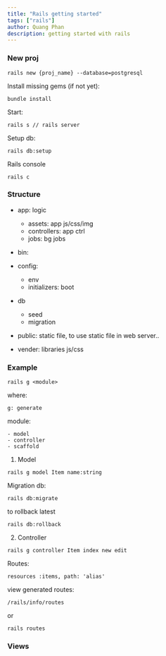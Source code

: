 ```yaml
---
title: "Rails getting started"
tags: ["rails"]
author: Quang Phan
description: getting started with rails
---
```


### New proj

```
rails new {proj_name} --database=postgresql
```

Install missing gems (if not yet):

```
bundle install
```

Start:

```
rails s // rails server
```

Setup db:

```
rails db:setup
```

Rails console

```
rails c
```

### Structure

- app: logic
  - assets: app js/css/img
  - controllers: app ctrl
  - jobs: bg jobs

- bin: 
- config:
  - env
  - initializers: boot
- db
  - seed
  - migration
- public: static file, to use static file in web server..
- vender: libraries js/css

### Example



```
rails g <module>
```

where:

```
g: generate
```

module:

```
- model
- controller
- scaffold
```

1. Model

```
rails g model Item name:string
```

Migration db:

```
rails db:migrate
```

to rollback latest

```
rails db:rollback
```

2. Controller

```
rails g controller Item index new edit
```

Routes:

```
resources :items, path: 'alias'
```

view generated routes:

```
/rails/info/routes
```

or

```
rails routes
```


### Views

